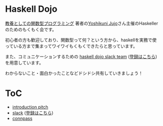 # Haskell Dojo

[教養としての関数型プログラミング](https://www.amazon.co.jp/Haskell-%E6%95%99%E9%A4%8A%E3%81%A8%E3%81%97%E3%81%A6%E3%81%AE%E9%96%A2%E6%95%B0%E5%9E%8B%E3%83%97%E3%83%AD%E3%82%B0%E3%83%A9%E3%83%9F%E3%83%B3%E3%82%B0-%E9%87%8D%E5%9F%8E%E8%89%AF%E5%9B%BD/dp/4798048062/ref=sr_1_1?ie=UTF8&qid=1535939619&sr=8-1&keywords=%E6%95%99%E9%A4%8A%E3%81%A8%E3%81%97%E3%81%A6%E3%81%AE%E9%96%A2%E6%95%B0) 著者の[Yoshikuni Jujo](https://twitter.com/YoshikuniJujo)さん主催のHaskellerのためのもくもく会です。

初心者の方も歓迎しており、関数型って何？という方から、haskellを実務で使っている方まで集まってワイワイもくもくできたらと思っています。

また、コミュニケーションするための [haskell dojo slack team](https://haskelldojo.slack.com/) ([登録はこちら](http://haskelldojo.herokuapp.com/)) を用意しています。

わからないこと・面白かったことなどドシドシ共有していきましょう！

# ToC

- [introduction pitch](https://gitpitch.com/shinjukuhs/events)
- [slack](https://haskelldojo.slack.com/) ([登録はこちら](http://haskelldojo.herokuapp.com/))
- [connpass](https://shinjukuhs.connpass.com/)
